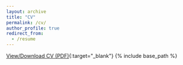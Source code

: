 ```yaml
---
layout: archive
title: "CV"
permalink: /cv/
author_profile: true
redirect_from:
  - /resume
---
```

[View/Download CV (PDF)](../files/cv.pdf){:target="_blank"}
{% include base_path %}
